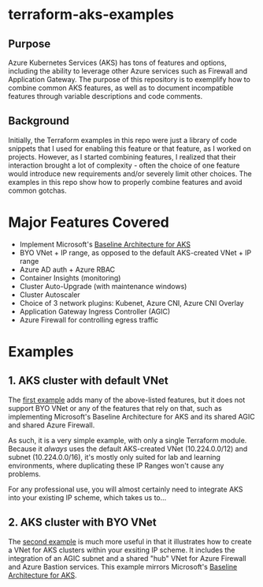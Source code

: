# terraform-aks-examples

## Purpose

Azure Kubernetes Services (AKS) has tons of features and options, including the ability to leverage other Azure services such as Firewall and Application Gateway. The purpose of this repository is to exemplify how to combine common AKS features, as well as to document incompatible features through variable descriptions and code comments.

## Background

Initially, the Terraform examples in this repo were just a library of code snippets that I used for enabling this feature or that feature, as I worked on projects. However, as I started combining features, I realized that their interaction brought a lot of complexity - often the choice of one feature would introduce new requirements and/or severely limit other choices. The examples in this repo show how to properly combine features and avoid common gotchas.

# Major Features Covered

- Implement Microsoft's [Baseline Architecture for AKS](https://learn.microsoft.com/en-us/azure/architecture/reference-architectures/containers/aks/baseline-aks)
- BYO VNet + IP range, as opposed to the default AKS-created VNet + IP range
- Azure AD auth + Azure RBAC
- Container Insights (monitoring)
- Cluster Auto-Upgrade (with maintenance windows)
- Cluster Autoscaler
- Choice of 3 network plugins: Kubenet, Azure CNI, Azure CNI Overlay
- Application Gateway Ingress Controller (AGIC)
- Azure Firewall for controlling egress traffic

# Examples

## 1. AKS cluster with default VNet

The [first example](/examples/aks_cluster_with_default_vnet) adds many of the above-listed features, but it does not support BYO VNet or any of the features that rely on that, such as implementing Microsoft's Baseline Architecture for AKS and its shared AGIC and shared Azure Firewall.

As such, it is a very simple example, with only a single Terraform module. Because it *always* uses the default AKS-created VNet (10.224.0.0/12) and subnet (10.224.0.0/16), it's mostly only suited for lab and learning environments, where duplicating these IP Ranges won't cause any problems.

For any professional use, you will almost certainly need to integrate AKS into your existing IP scheme, which takes us to...

## 2. AKS cluster with BYO VNet

The [second example](/examples/aks_cluster_with_byo_vnet) is much more useful in that it illustrates how to create a VNet for AKS clusters within your exsiting IP scheme. It includes the integration of an AGIC subnet and a shared "hub" VNet for Azure Firewall and Azure Bastion services. This example mirrors Microsoft's [Baseline Architecture for AKS](https://learn.microsoft.com/en-us/azure/architecture/reference-architectures/containers/aks/baseline-aks).

